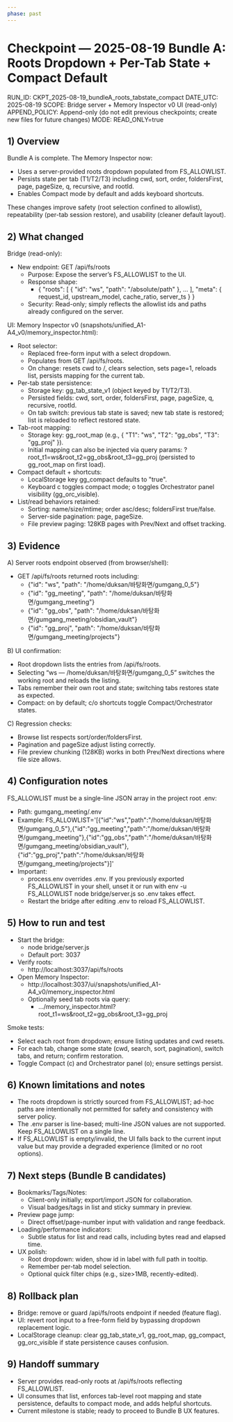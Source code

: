 ```yaml
---
phase: past
---
```


# Checkpoint — 2025-08-19 Bundle A: Roots Dropdown + Per-Tab State + Compact Default

RUN_ID: CKPT_2025-08-19_bundleA_roots_tabstate_compact
DATE_UTC: 2025-08-19
SCOPE: Bridge server + Memory Inspector v0 UI (read-only)
APPEND_POLICY: Append-only (do not edit previous checkpoints; create new files for future changes)
MODE: READ_ONLY=true

## 1) Overview

Bundle A is complete. The Memory Inspector now:
- Uses a server-provided roots dropdown populated from FS_ALLOWLIST.
- Persists state per tab (T1/T2/T3) including cwd, sort, order, foldersFirst, page, pageSize, q, recursive, and rootId.
- Enables Compact mode by default and adds keyboard shortcuts.

These changes improve safety (root selection confined to allowlist), repeatability (per-tab session restore), and usability (cleaner default layout).

## 2) What changed

Bridge (read-only):
- New endpoint: GET /api/fs/roots
  - Purpose: Expose the server’s FS_ALLOWLIST to the UI.
  - Response shape:
    - { "roots": [ { "id": "ws", "path": "/absolute/path" }, ... ], "meta": { request_id, upstream_model, cache_ratio, server_ts } }
  - Security: Read-only; simply reflects the allowlist ids and paths already configured on the server.

UI: Memory Inspector v0 (snapshots/unified_A1-A4_v0/memory_inspector.html):
- Root selector:
  - Replaced free-form input with a select dropdown.
  - Populates from GET /api/fs/roots.
  - On change: resets cwd to /, clears selection, sets page=1, reloads list, persists mapping for the current tab.
- Per-tab state persistence:
  - Storage key: gg_tab_state_v1 (object keyed by T1/T2/T3).
  - Persisted fields: cwd, sort, order, foldersFirst, page, pageSize, q, recursive, rootId.
  - On tab switch: previous tab state is saved; new tab state is restored; list is reloaded to reflect restored state.
- Tab-root mapping:
  - Storage key: gg_root_map (e.g., { "T1": "ws", "T2": "gg_obs", "T3": "gg_proj" }).
  - Initial mapping can also be injected via query params: ?root_t1=ws&root_t2=gg_obs&root_t3=gg_proj (persisted to gg_root_map on first load).
- Compact default + shortcuts:
  - LocalStorage key gg_compact defaults to "true".
  - Keyboard c toggles compact mode; o toggles Orchestrator panel visibility (gg_orc_visible).
- List/read behaviors retained:
  - Sorting: name/size/mtime; order asc/desc; foldersFirst true/false.
  - Server-side pagination: page, pageSize.
  - File preview paging: 128KB pages with Prev/Next and offset tracking.

## 3) Evidence

A) Server roots endpoint observed (from browser/shell):
- GET /api/fs/roots returned roots including:
  - {"id": "ws", "path": "/home/duksan/바탕화면/gumgang_0_5"}
  - {"id": "gg_meeting", "path": "/home/duksan/바탕화면/gumgang_meeting"}
  - {"id": "gg_obs", "path": "/home/duksan/바탕화면/gumgang_meeting/obsidian_vault"}
  - {"id": "gg_proj", "path": "/home/duksan/바탕화면/gumgang_meeting/projects"}

B) UI confirmation:
- Root dropdown lists the entries from /api/fs/roots.
- Selecting “ws — /home/duksan/바탕화면/gumgang_0_5” switches the working root and reloads the listing.
- Tabs remember their own root and state; switching tabs restores state as expected.
- Compact: on by default; c/o shortcuts toggle Compact/Orchestrator states.

C) Regression checks:
- Browse list respects sort/order/foldersFirst.
- Pagination and pageSize adjust listing correctly.
- File preview chunking (128KB) works in both Prev/Next directions where file size allows.

## 4) Configuration notes

FS_ALLOWLIST must be a single-line JSON array in the project root .env:
- Path: gumgang_meeting/.env
- Example:
  FS_ALLOWLIST='[{"id":"ws","path":"/home/duksan/바탕화면/gumgang_0_5"},{"id":"gg_meeting","path":"/home/duksan/바탕화면/gumgang_meeting"},{"id":"gg_obs","path":"/home/duksan/바탕화면/gumgang_meeting/obsidian_vault"},{"id":"gg_proj","path":"/home/duksan/바탕화면/gumgang_meeting/projects"}]'
- Important:
  - process.env overrides .env. If you previously exported FS_ALLOWLIST in your shell, unset it or run with env -u FS_ALLOWLIST node bridge/server.js so .env takes effect.
  - Restart the bridge after editing .env to reload FS_ALLOWLIST.

## 5) How to run and test

- Start the bridge:
  - node bridge/server.js
  - Default port: 3037
- Verify roots:
  - http://localhost:3037/api/fs/roots
- Open Memory Inspector:
  - http://localhost:3037/ui/snapshots/unified_A1-A4_v0/memory_inspector.html
  - Optionally seed tab roots via query:
    - .../memory_inspector.html?root_t1=ws&root_t2=gg_obs&root_t3=gg_proj

Smoke tests:
- Select each root from dropdown; ensure listing updates and cwd resets.
- For each tab, change some state (cwd, search, sort, pagination), switch tabs, and return; confirm restoration.
- Toggle Compact (c) and Orchestrator panel (o); ensure settings persist.

## 6) Known limitations and notes

- The roots dropdown is strictly sourced from FS_ALLOWLIST; ad-hoc paths are intentionally not permitted for safety and consistency with server policy.
- The .env parser is line-based; multi-line JSON values are not supported. Keep FS_ALLOWLIST on a single line.
- If FS_ALLOWLIST is empty/invalid, the UI falls back to the current input value but may provide a degraded experience (limited or no root options).

## 7) Next steps (Bundle B candidates)

- Bookmarks/Tags/Notes:
  - Client-only initially; export/import JSON for collaboration.
  - Visual badges/tags in list and sticky summary in preview.
- Preview page jump:
  - Direct offset/page-number input with validation and range feedback.
- Loading/performance indicators:
  - Subtle status for list and read calls, including bytes read and elapsed time.
- UX polish:
  - Root dropdown: widen, show id in label with full path in tooltip.
  - Remember per-tab model selection.
  - Optional quick filter chips (e.g., size>1MB, recently-edited).

## 8) Rollback plan

- Bridge: remove or guard /api/fs/roots endpoint if needed (feature flag).
- UI: revert root input to a free-form field by bypassing dropdown replacement logic.
- LocalStorage cleanup: clear gg_tab_state_v1, gg_root_map, gg_compact, gg_orc_visible if state persistence causes confusion.

## 9) Handoff summary

- Server provides read-only roots at /api/fs/roots reflecting FS_ALLOWLIST.
- UI consumes that list, enforces tab-level root mapping and state persistence, defaults to compact mode, and adds helpful shortcuts.
- Current milestone is stable; ready to proceed to Bundle B UX features.
